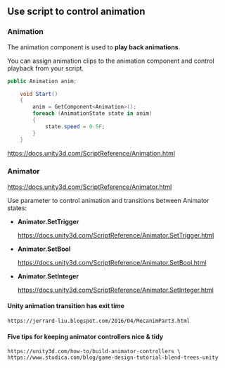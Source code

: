 ## Use script to control animation 


### Animation 
The animation component is used to **play back animations**.

You can assign animation clips to the animation component and control playback from your script.


```cs
public Animation anim;

    void Start()
    {
        anim = GetComponent<Animation>();
        foreach (AnimationState state in anim)
        {
            state.speed = 0.5F;
        }
    }

```


https://docs.unity3d.com/ScriptReference/Animation.html

### Animator


https://docs.unity3d.com/ScriptReference/Animator.html


Use parameter to control animation and transitions between Animator states:

- **Animator.SetTrigger**
    
    https://docs.unity3d.com/ScriptReference/Animator.SetTrigger.html
    
- **Animator.SetBool**
    
    https://docs.unity3d.com/ScriptReference/Animator.SetBool.html
    
- **Animator.SetInteger**
    
    https://docs.unity3d.com/ScriptReference/Animator.SetInteger.html
    
#### Unity animation transition has exit time
    
    https://jerrard-liu.blogspot.com/2016/04/MecanimPart3.html
    
#### Five tips for keeping animator controllers nice & tidy
    
    https://unity3d.com/how-to/build-animator-controllers \
    https://www.studica.com/blog/game-design-tutorial-blend-trees-unity





